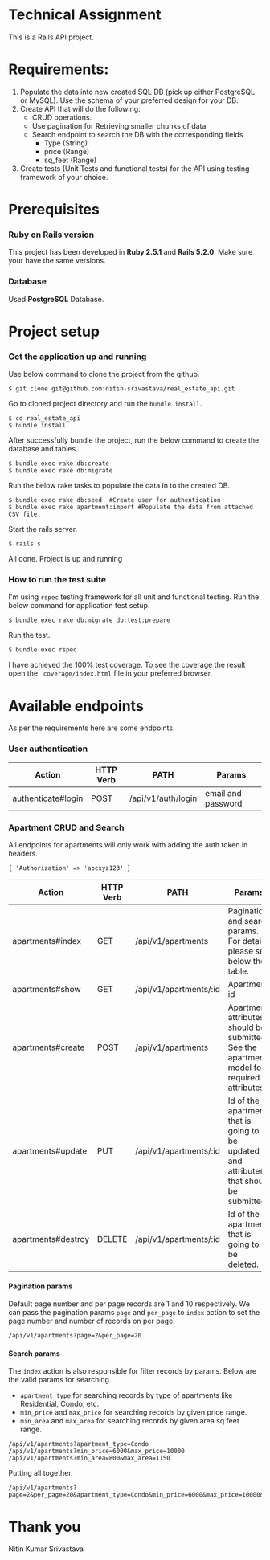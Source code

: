# Technical Assignment
This is a Rails API project.
# Requirements:
1. Populate the data into new created SQL DB (pick up either PostgreSQL or MySQL). Use the schema of your preferred design for your DB.
2. Create API that will do the following:
    * CRUD operations.
    * Use pagination for Retrieving smaller chunks of data
    * Search endpoint to search the DB with the corresponding fields
        * Type (String)
        * price (Range)
        * sq_feet (Range)
3. Create tests (Unit Tests and functional tests) for the API using testing framework of your choice.



# Prerequisites
### Ruby on Rails version
This project has been developed in **Ruby 2.5.1** and **Rails 5.2.0**. Make sure your have the same versions.
### Database
Used **PostgreSQL** Database.
# Project setup
### Get the application up and running
Use below command to clone the project from the github.
```
$ git clone git@github.com:nitin-srivastava/real_estate_api.git
```
Go to cloned project directory and run the `bundle install`.
```
$ cd real_estate_api
$ bundle install
```
After successfully bundle the project, run the below command to create the database and tables.
```
$ bundle exec rake db:create
$ bundle exec rake db:migrate
```
Run the below rake tasks to populate the data in to the created DB.
```
$ bundle exec rake db:seed  #Create user for authentication
$ bundle exec rake apartment:import #Populate the data from attached CSV file.
```
Start the rails server.
```
$ rails s
```
All done. Project is up and running
### How to run the test suite
I'm using `rspec` testing framework for all unit and functional testing. Run the below command for application test setup.
```
$ bundle exec rake db:migrate db:test:prepare
```
Run the test.
```
$ bundle exec rspec
```
I have achieved the 100% test coverage. To see the coverage the result open the ` coverage/index.html` file in your preferred browser.

# Available endpoints
As per the requirements here are some endpoints.
### User authentication  
| Action | HTTP Verb | PATH | Params |
| ------ | ------ | ----- | ---- |
| authenticate#login | POST | /api/v1/auth/login | email and password |

### Apartment CRUD and Search
All endpoints for apartments will only work with adding the auth token in headers.
```
{ 'Authorization' => 'abcxyz123' }
```
| Action | HTTP Verb | PATH | Params |
| ------ | --------- | ----- | ---- |
| apartments#index | GET | /api/v1/apartments | Pagination and search params. For details please see below the table. |
| apartments#show | GET | /api/v1/apartments/:id | Apartment id |
| apartments#create | POST | /api/v1/apartments | Apartment attributes should be submitted. See the apartment model for required attributes. |
| apartments#update | PUT | /api/v1/apartments/:id | Id of the apartment that is going to be updated and attribute(s) that should be submitted. |
| apartments#destroy | DELETE | /api/v1/apartments/:id | Id of the apartment that is going to be deleted.|
#### Pagination params  
Default page number and per page records are 1 and 10 respectively. We can pass the pagination params `page` and `per_page` to `index` action to set the page number and number of records on per page.
```
/api/v1/apartments?page=2&per_page=20
```
#### Search params  
The `index` action is also responsible for filter records by params. Below are the valid params for searching.
- `apartment_type` for searching records by type of apartments like Residential, Condo, etc.
- `min_price` and `max_price` for searching records by given price range.
- `min_area` and `max_area` for searching records by given area sq feet range.

```
/api/v1/apartments?apartment_type=Condo
/api/v1/apartments?min_price=6000&max_price=10000
/api/v1/apartments?min_area=800&max_area=1150
```
Putting all together.
```
/api/v1/apartments?page=2&per_page=20&apartment_type=Condo&min_price=6000&max_price=10000&min_area=800&max_area=1150
```

# Thank you
Nitin Kumar Srivastava